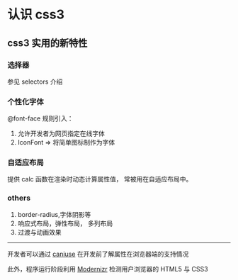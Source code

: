 # 认识 css3
## css3 实用的新特性
### 选择器
参见 selectors 介绍

### 个性化字体
@font-face 规则引入：
1. 允许开发者为网页指定在线字体
2. IconFont => 将简单图标制作为字体

### 自适应布局
提供 calc 函数在渲染时动态计算属性值， 常被用在自适应布局中。

### others
1. border-radius,字体阴影等
2. 响应式布局，弹性布局， 多列布局
3. 过渡与动画效果

---
开发者可以通过 [caniuse](http://caniuse.com/) 在开发前了解属性在浏览器端的支持情况

此外，程序运行阶段利用 [Modernizr](http://Modernizr.com) 检测用户浏览器的 HTML5 与 CSS3


